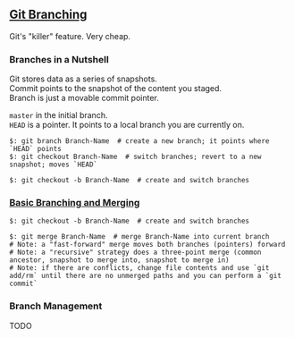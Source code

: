## [Git Branching](https://git-scm.com/book/en/v2/Git-Branching-Branches-in-a-Nutshell)

Git's "killer" feature. Very cheap.  

### Branches in a Nutshell

Git stores data as a series of snapshots.  
Commit points to the snapshot of the content you staged.  
Branch is just a movable commit pointer.  

`master` in the initial branch.  
`HEAD` is a pointer. It points to a local branch you are currently on.  

```
$: git branch Branch-Name  # create a new branch; it points where `HEAD` points
$: git checkout Branch-Name  # switch branches; revert to a new snapshot; moves `HEAD`

$: git checkout -b Branch-Name  # create and switch branches
```

### [Basic Branching and Merging](https://git-scm.com/book/en/v2/Git-Branching-Basic-Branching-and-Merging)

```
$: git checkout -b Branch-Name  # create and switch branches

$: git merge Branch-Name  # merge Branch-Name into current branch
# Note: a "fast-forward" merge moves both branches (pointers) forward
# Note: a "recursive" strategy does a three-point merge (common ancestor, snapshot to merge into, snapshot to merge in)
# Note: if there are conflicts, change file contents and use `git add/rm` until there are no unmerged paths and you can perform a `git commit`
```

### Branch Management

TODO
